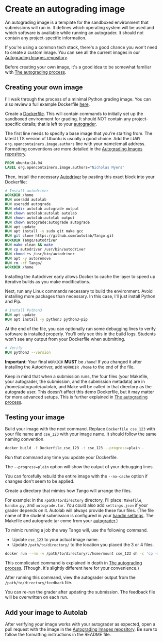 # Create an autograding image

An autograding image is a template for the sandboxed environment that submissions will run in. It defines which operating system will be used and which software is available while running an autograder. It should not contain any project-specific information.

If you're using a common tech stack, there's a good chance you won't need to create a custom image. You can see all the current images in our [Autograding Images repository](https://github.com/UB-CSE-IT/Autograding-Images).

Before creating your own image, it's a good idea to be somewhat familiar with [The autograding process](The%20autograding%20process.md).

## Creating your own image

I'll walk through the process of a minimal Python grading image. You can also review a full example Dockerfile [here](https://github.com/UB-CSE-IT/Autograding-Images/blob/main/dockerfiles/Dockerfile_autograding_image).

Create a [Dockerfile](https://docs.docker.com/reference/dockerfile/). This will contain commands to initially set up the sandboxed environment for grading. It should NOT contain any project-specific details; that is left to your [autograder](Create%20an%20autograder.md).

The first line needs to specify a base image that you're starting from. The latest LTS version of Ubuntu is usually a good choice. Add the `LABEL org.opencontainers.image.authors` line with your name/email address. Formatting conventions are more detailed in the [Autograding Images repository](https://github.com/UB-CSE-IT/Autograding-Images).

```dockerfile
FROM ubuntu:24.04
LABEL org.opencontainers.image.authors="Nicholas Myers"
```

Then, install the necessary [Autodriver](The%20autograding%20process.md#autodriver) by pasting this exact block into your Dockerfile:

```dockerfile
# Install autodriver
WORKDIR /home
RUN useradd autolab
RUN useradd autograde
RUN mkdir autolab autograde output
RUN chown autolab:autolab autolab
RUN chown autolab:autolab output
RUN chown autograde:autograde autograde
RUN apt update
RUN apt install -y sudo git make gcc
RUN git clone https://github.com/autolab/Tango.git
WORKDIR Tango/autodriver
RUN make clean && make
RUN cp autodriver /usr/bin/autodriver
RUN chmod +s /usr/bin/autodriver
RUN apt -y autoremove
RUN rm -rf Tango/
WORKDIR /home
```

Installing the Autodriver early allows Docker to cache the layer to speed up iterative builds as you make modifications.

Next, run any Linux commands necessary to build the environment. Avoid installing more packages than necessary. In this case, I'll just install Python and Pip.

```dockerfile
# Install Python3
RUN apt update
RUN apt install -y python3 python3-pip
```

At the end of the file, you can optionally run some debugging lines to verify software is installed properly. You'll only see this in the build logs. Students won't see any output from your Dockerfile when submitting.

```dockerfile
# Verify
RUN python3 --version
```

**Important**: Your final `WORKDIR` **MUST** be `/home`! If you changed it after installing the Autodriver, add `WORKDIR /home` to the end of the file.

Keep in mind that when a submission runs, the four files (your Makefile, your autograder, the submission, and the submission metadata) are in /home/autograde/autolab, and Make will be called in that directory as the autograde user. This doesn't affect this demo Dockerfile, but it may matter for more advanced setups. This is further explained in [The autograding process](The%20autograding%20process.md).

## Testing your image

Build your image with the next command. Replace `Dockerfile_cse_123` with your file name and `cse_123` with your image name. It should follow the same naming convention.

```bash
docker build -f Dockerfile_cse_123 -t cse_123 --progress=plain .
```

Run that command any time you update your Dockerfile.

The `--progress=plain` option will show the output of your debugging lines.

You can forcefully rebuild the entire image with the `--no-cache` option if changes don't seem to be applied.

Create a directory that mimics how Tango will arrange the files.

For example: in the `/path/to/directory` directory, I'll place:  `Makefile`, `handin.py`, and `autograde.tar`. You could also add `settings.json` if your grader depends on it. Autolab will always provide these four files. (The file name of the student submission is configured in your [handin settings](Create%20an%20assessment.md#handin). The Makefile and autograde.tar come from your [autograder](Create%20an%20autograder.md).)

To mimic running a job the way Tango will, use the following command. 
* Update `cse_123` to your actual image name.
* Update `/path/to/directory/` to the location you placed the 3 or 4 files.

```bash
docker run --rm -v /path/to/directory/:/home/mount cse_123 sh -c 'cp -r mount/* autolab/; su autolab -c "autodriver -u 100 -f 104857600 -t 20 -o 1024000 autolab > output/feedback 2>&1"; cp output/feedback mount/feedback'
```

This complicated command is explained in depth in [The autograding process](The%20autograding%20process.md#running-the-job). (Though, it's slightly different here for your convenience.)

After running this command, view the autograder output from the `/path/to/directory/feedback` file.

You can re-run the grader after updating the submission. The feedback file will be overwritten on each run.

## Add your image to Autolab

After verifying your image works with your autograder as expected, open a pull request with the image in the [Autograding Images repository](https://github.com/UB-CSE-IT/Autograding-Images). Be sure to follow the formatting instructions in the README file.